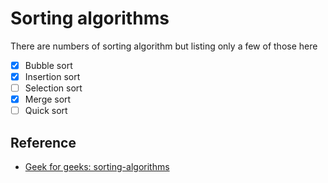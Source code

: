 # Sorting algorithms
There are numbers of sorting algorithm but listing only a few of those here
- [x] Bubble sort
- [x] Insertion sort
- [ ] Selection sort
- [x] Merge sort
- [ ] Quick sort

## Reference
- [Geek for geeks: sorting-algorithms](https://www.geeksforgeeks.org/sorting-algorithms/)